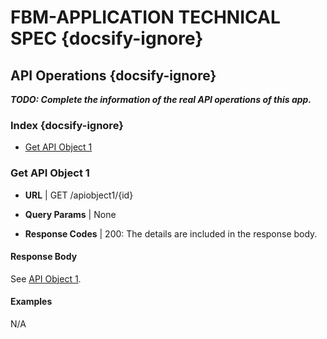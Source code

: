 # FBM-APPLICATION TECHNICAL SPEC {docsify-ignore}

## API Operations {docsify-ignore}

***TODO: Complete the information of the real API operations of this app.***

### Index {docsify-ignore}

- [Get API Object 1](#get-api-object-1)

### Get API Object 1

- **URL** | 
GET /apiobject1/{id}

- **Query Params** |
None

- **Response Codes** |
200: The details are included in the response body.

#### Response Body

See [API Object 1](api_objects.md#api-object-1).

#### Examples

N/A
